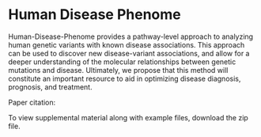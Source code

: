 # Human Disease Phenome

Human-Disease-Phenome provides a pathway-level approach to analyzing human genetic variants with known disease associations. This approach can be used to discover new disease-variant associations, and allow for a deeper understanding of the molecular relationships between genetic mutations and disease. Ultimately, we propose that this method will constitute an important resource to aid in optimizing disease diagnosis, prognosis, and treatment.

Paper citation:

To view supplemental material along with example files, download the zip file.
